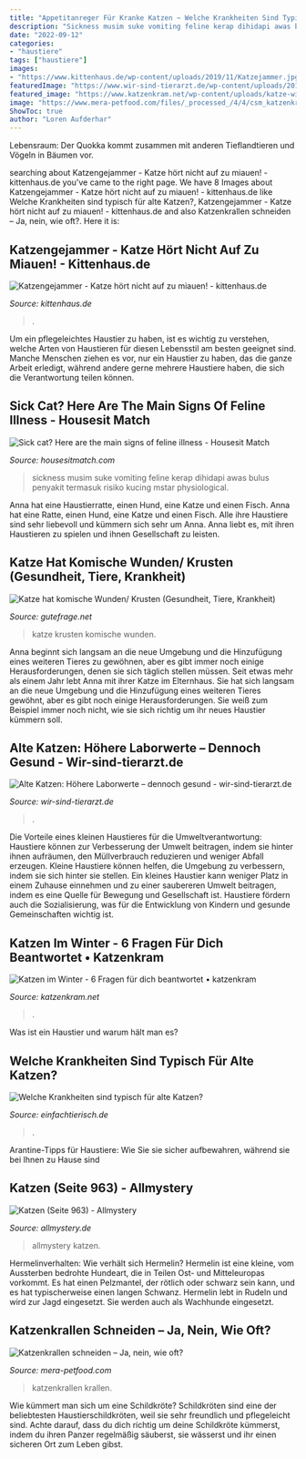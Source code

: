 ```yaml
---
title: "Appetitanreger Für Kranke Katzen ~ Welche Krankheiten Sind Typisch Für Alte Katzen?"
description: "Sickness musim suke vomiting feline kerap dihidapi awas bulus penyakit termasuk risiko kucing mstar physiological"
date: "2022-09-12"
categories:
- "haustiere"
tags: ["haustiere"]
images:
- "https://www.kittenhaus.de/wp-content/uploads/2019/11/Katzejammer.jpg"
featuredImage: "https://www.wir-sind-tierarzt.de/wp-content/uploads/2016/07/alte-katze-732x377.jpg"
featured_image: "https://www.katzenkram.net/wp-content/uploads/katze-winter-frieren-768x512.jpg"
image: "https://www.mera-petfood.com/files/_processed_/4/4/csm_katzenkrallen-schneiden_eb70ca90d4.jpg"
ShowToc: true
author: "Loren Aufderhar"
---
```



Lebensraum: Der Quokka kommt zusammen mit anderen Tieflandtieren und Vögeln in Bäumen vor.

	

		
searching about Katzengejammer - Katze hört nicht auf zu miauen! - kittenhaus.de you've came to the right page. We have 8 Images about Katzengejammer - Katze hört nicht auf zu miauen! - kittenhaus.de like Welche Krankheiten sind typisch für alte Katzen?, Katzengejammer - Katze hört nicht auf zu miauen! - kittenhaus.de and also Katzenkrallen schneiden – Ja, nein, wie oft?. Here it is:
		
    
## Katzengejammer - Katze Hört Nicht Auf Zu Miauen! - Kittenhaus.de

<img loading=lazy src="https://www.kittenhaus.de/wp-content/uploads/2019/11/Katzejammer.jpg" onerror="this.onerror=null;this.src='https://tse1.mm.bing.net/th?id=OIP.aB-2TkTESljeOI6tucFnigHaFj&amp;pid=15.1';" alt="Katzengejammer - Katze hört nicht auf zu miauen! - kittenhaus.de">

_Source: kittenhaus.de_

>. 

	

Um ein pflegeleichtes Haustier zu haben, ist es wichtig zu verstehen, welche Arten von Haustieren für diesen Lebensstil am besten geeignet sind. Manche Menschen ziehen es vor, nur ein Haustier zu haben, das die ganze Arbeit erledigt, während andere gerne mehrere Haustiere haben, die sich die Verantwortung teilen können.

    
## Sick Cat? Here Are The Main Signs Of Feline Illness - Housesit Match

<img loading=lazy src="https://www.housesitmatch.com/wp-content/uploads/2020/08/Gloria-Blog-Sick-cat-symptoms-Sick-tabby.jpg" onerror="this.onerror=null;this.src='https://tse2.mm.bing.net/th?id=OIP.hJA5JlrjUAldH6y_dck05gHaE5&amp;pid=15.1';" alt="Sick cat? Here are the main signs of feline illness - Housesit Match">

_Source: housesitmatch.com_

>sickness musim suke vomiting feline kerap dihidapi awas bulus penyakit termasuk risiko kucing mstar physiological. 

	

Anna hat eine Haustierratte, einen Hund, eine Katze und einen Fisch.
Anna hat eine Ratte, einen Hund, eine Katze und einen Fisch. Alle ihre Haustiere sind sehr liebevoll und kümmern sich sehr um Anna. Anna liebt es, mit ihren Haustieren zu spielen und ihnen Gesellschaft zu leisten.

    
## Katze Hat Komische Wunden/ Krusten (Gesundheit, Tiere, Krankheit)

<img loading=lazy src="https://images.gutefrage.net/media/fragen/bilder/katze-hat-komische-wunden-krusten/0_original.jpg?v=1426363441000" onerror="this.onerror=null;this.src='https://tse2.mm.bing.net/th?id=OIP.EZa9ge8jAzJpJkrqLEhbtQHaJt&amp;pid=15.1';" alt="Katze hat komische Wunden/ Krusten (Gesundheit, Tiere, Krankheit)">

_Source: gutefrage.net_

>katze krusten komische wunden. 

	

Anna beginnt sich langsam an die neue Umgebung und die Hinzufügung eines weiteren Tieres zu gewöhnen, aber es gibt immer noch einige Herausforderungen, denen sie sich täglich stellen müssen.
Seit etwas mehr als einem Jahr lebt Anna mit ihrer Katze im Elternhaus. Sie hat sich langsam an die neue Umgebung und die Hinzufügung eines weiteren Tieres gewöhnt, aber es gibt noch einige Herausforderungen. Sie weiß zum Beispiel immer noch nicht, wie sie sich richtig um ihr neues Haustier kümmern soll.

    
## Alte Katzen: Höhere Laborwerte – Dennoch Gesund - Wir-sind-tierarzt.de

<img loading=lazy src="https://www.wir-sind-tierarzt.de/wp-content/uploads/2016/07/alte-katze-732x377.jpg" onerror="this.onerror=null;this.src='https://tse2.mm.bing.net/th?id=OIP.Okv6t9DT5PywUb4h97zGtwHaD0&amp;pid=15.1';" alt="Alte Katzen: Höhere Laborwerte – dennoch gesund - wir-sind-tierarzt.de">

_Source: wir-sind-tierarzt.de_

>. 

	

Die Vorteile eines kleinen Haustieres für die Umweltverantwortung: Haustiere können zur Verbesserung der Umwelt beitragen, indem sie hinter ihnen aufräumen, den Müllverbrauch reduzieren und weniger Abfall erzeugen.
Kleine Haustiere können helfen, die Umgebung zu verbessern, indem sie sich hinter sie stellen. Ein kleines Haustier kann weniger Platz in einem Zuhause einnehmen und zu einer saubereren Umwelt beitragen, indem es eine Quelle für Bewegung und Gesellschaft ist. Haustiere fördern auch die Sozialisierung, was für die Entwicklung von Kindern und gesunde Gemeinschaften wichtig ist.

    
## Katzen Im Winter - 6 Fragen Für Dich Beantwortet • Katzenkram

<img loading=lazy src="https://www.katzenkram.net/wp-content/uploads/katze-winter-frieren-768x512.jpg" onerror="this.onerror=null;this.src='https://tse1.mm.bing.net/th?id=OIP.Tloiv-zOP3m-lx-cGXNnKAHaE8&amp;pid=15.1';" alt="Katzen im Winter - 6 Fragen für dich beantwortet • katzenkram">

_Source: katzenkram.net_

>. 

	

Was ist ein Haustier und warum hält man es?

    
## Welche Krankheiten Sind Typisch Für Alte Katzen?

<img loading=lazy src="https://einfachtierisch.de/media/cache/resolve/seo_social_image_filter/cms/2015/01/alte-katze-geniesst-streicheln_Shutterstock_Budimir-Jevtic.jpg" onerror="this.onerror=null;this.src='https://tse4.mm.bing.net/th?id=OIP.hD2XPiVHQEwfVFPN8wczCgHaFj&amp;pid=15.1';" alt="Welche Krankheiten sind typisch für alte Katzen?">

_Source: einfachtierisch.de_

>. 

	

Arantine-Tipps für Haustiere: Wie Sie sie sicher aufbewahren, während sie bei Ihnen zu Hause sind

    
## Katzen (Seite 963) - Allmystery

<img loading=lazy src="https://www.allmystery.de/i/34ixrp3eayj3_IMG_20200801_172643.jpg" onerror="this.onerror=null;this.src='https://tse2.mm.bing.net/th?id=OIP.3zYos70A3pgiw7q4M6p1hAHaJ4&amp;pid=15.1';" alt="Katzen (Seite 963) - Allmystery">

_Source: allmystery.de_

>allmystery katzen. 

	

Hermelinverhalten: Wie verhält sich Hermelin?
Hermelin ist eine kleine, vom Aussterben bedrohte Hundeart, die in Teilen Ost- und Mitteleuropas vorkommt. Es hat einen Pelzmantel, der rötlich oder schwarz sein kann, und es hat typischerweise einen langen Schwanz. Hermelin lebt in Rudeln und wird zur Jagd eingesetzt. Sie werden auch als Wachhunde eingesetzt.

    
## Katzenkrallen Schneiden – Ja, Nein, Wie Oft?

<img loading=lazy src="https://www.mera-petfood.com/files/_processed_/4/4/csm_katzenkrallen-schneiden_eb70ca90d4.jpg" onerror="this.onerror=null;this.src='https://tse4.mm.bing.net/th?id=OIP.copL_WSy93UpOfXC16g6fgHaEK&amp;pid=15.1';" alt="Katzenkrallen schneiden – Ja, nein, wie oft?">

_Source: mera-petfood.com_

>katzenkrallen krallen. 

	

Wie kümmert man sich um eine Schildkröte?
Schildkröten sind eine der beliebtesten Haustierschildkröten, weil sie sehr freundlich und pflegeleicht sind. Achte darauf, dass du dich richtig um deine Schildkröte kümmerst, indem du ihren Panzer regelmäßig säuberst, sie wässerst und ihr einen sicheren Ort zum Leben gibst.

